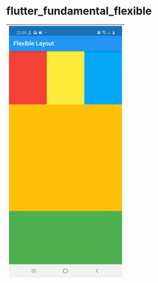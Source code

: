 # flutter_fundamental_flexible
 
|<img src="https://github.com/gzeinnumer/flutter_fundamental_flexible/blob/master/preview/flutter_fundamental_flexible.jpg" width="300" />|
|--|
